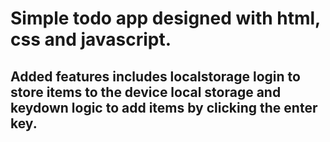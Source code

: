 # Simple todo app designed with html, css and javascript.
## Added features includes localstorage login to store items to the device local storage and keydown logic to add items by clicking the enter key.
